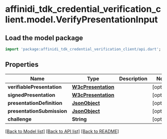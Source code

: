 # affinidi_tdk_credential_verification_client.model.VerifyPresentationInput

## Load the model package

```dart
import 'package:affinidi_tdk_credential_verification_client/api.dart';
```

## Properties

| Name                       | Type                                      | Description | Notes      |
| -------------------------- | ----------------------------------------- | ----------- | ---------- |
| **verifiablePresentation** | [**W3cPresentation**](W3cPresentation.md) |             | [optional] |
| **signedPresentation**     | [**W3cPresentation**](W3cPresentation.md) |             | [optional] |
| **presentationDefinition** | [**JsonObject**](.md)                     |             | [optional] |
| **presentationSubmission** | [**JsonObject**](.md)                     |             | [optional] |
| **challenge**              | **String**                                |             | [optional] |

[[Back to Model list]](../README.md#documentation-for-models) [[Back to API list]](../README.md#documentation-for-api-endpoints) [[Back to README]](../README.md)
